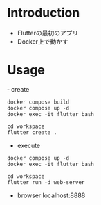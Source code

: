 # Introduction

- Flutterの最初のアプリ
- Docker上で動かす

# Usage

‐ create
```
docker compose build
docker compose up -d
docker exec -it flutter bash

cd workspace
flutter create .
```

- execute
```
docker compose up -d
docker exec -it flutter bash

cd workspace
flutter run -d web-server
```

- browser
localhost:8888
